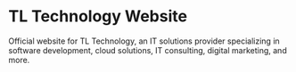 # TL Technology Website 
Official website for TL Technology, an IT solutions provider specializing in software development, cloud solutions, IT consulting, digital marketing, and more. 
